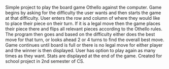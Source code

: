 Simple project to play the board game Othello against the computer.
Game begins by asking for the difficulty the user wants and then starts the game at that difficulty. 
User enters the row and column of where they would like to place their piece on their turn.
If it is a legal move then the game places their piece there and flips all relevant pieces according to the Othello rules. 
The program then goes and based on the difficulty either does the best move for that turn, or looks ahead 2 or 4 turns to find the overall best move.
Game continues until board is full or there is no legal move for either player and the winner is then displayed.
User has option to play again as many times as they want.
Stats are displayed at the end of the game.
Created for school project in 2nd semester of CS.
